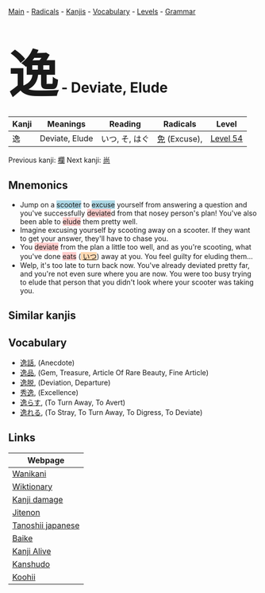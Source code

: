 <style> bigfont {font-size: 100px}</style>
[Main](../README.md) -
[Radicals](../radicals.md) -
[Kanjis](../kanjis.md) -
[Vocabulary](../vocabulary.md) -
[Levels](../levels.md) -
[Grammar](../grammar.md)
# <bigfont> 逸</bigfont> - Deviate, Elude 

| Kanji | Meanings | Reading | Radicals | Level |
| --- | --- | --- | --- | --- |
| 逸 | Deviate, Elude | いつ, そ, はぐ | [免](../radicals/免.md) (Excuse),  | [Level 54](../levels/wk_level54.md) |

Previous kanji: [欄](欄.md) Next kanji: [尚](尚.md) 

## Mnemonics
 * Jump on a <span style="background-color:#ADD8E6"> scooter</span> to <span style="background-color:#ADD8E6"> excuse</span> yourself from answering a question and you've successfully <span style="background-color:#ffcccb"> deviate</span>d from that nosey person's plan! You've also been able to <span style="background-color:#ffcccb"> elude</span> them pretty well.
* Imagine excusing yourself by scooting away on a scooter. If they want to get your answer, they'll have to chase you.
* You <span style="background-color:#ffcccb"> deviate</span> from the plan a little too well, and as you're scooting, what you've done <span style="background-color:#ffcccb"> eats</span> (<span style="background-color:#fed8b1"> [いつ](https://jisho.org/search/いつ)</span>) away at you. You feel guilty for eluding them... 
* Welp, it's too late to turn back now. You've already deviated pretty far, and you're not even sure where you are now. You were too busy trying to elude that person that you didn't look where your scooter was taking you.


## Similar kanjis
 


## Vocabulary
 * [逸話](../vocabulary/逸.md), (Anecdote)
* [逸品](../vocabulary/逸.md), (Gem, Treasure, Article Of Rare Beauty, Fine Article)
* [逸脱](../vocabulary/逸.md), (Deviation, Departure)
* [秀逸](../vocabulary/逸.md), (Excellence)
* [逸らす](../vocabulary/逸.md), (To Turn Away, To Avert)
* [逸れる](../vocabulary/逸.md), (To Stray, To Turn Away, To Digress, To Deviate)



## Links 

| Webpage |
| --- |
| [Wanikani          ](https://www.wanikani.com/kanji/逸) |
| [Wiktionary        ](https://en.wiktionary.org/wiki/逸) |
| [Kanji damage      ](http://www.kanjidamage.com/kanji/search?utf8=✓&q=逸) |
| [Jitenon           ](https://jitenon.com/kanji/逸) |
| [Tanoshii japanese ](https://www.tanoshiijapanese.com/dictionary/kanji.cfm?k=逸) |
| [Baike             ](https://baike.baidu.com/item/逸) |
| [Kanji Alive       ](https://app.kanjialive.com/逸) |
| [Kanshudo          ](https://www.kanshudo.com/searchmn?q=逸) |
| [Koohii            ](https://kanji.koohii.com/study/kanji/逸) |
